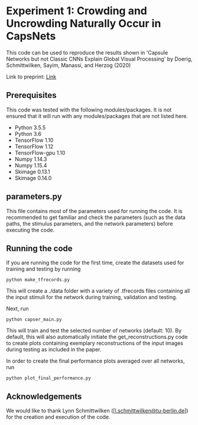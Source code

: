 # Experiment 1: Crowding and Uncrowding Naturally Occur in CapsNets
This code can be used to reproduce the results shown in 'Capsule Networks but not Classic CNNs Explain
Global Visual Processing' by Doerig, Schmittwilken, Sayim, Manassi, and Herzog (2020)

Link to preprint: [Link](https://www.researchgate.net/publication/335472170_Capsule_Networks_as_Recurrent_Models_of_Grouping_and_Segmentation
)

## Prerequisites
This code was tested with the following modules/packages. It is not ensured that it will run with any modules/packages that are not listed here.
* Python 3.5.5
* Python 3.6
* TensorFlow 1.10
* TensorFlow 1.12
* TensorFlow-gpu 1.10
* Numpy 1.14.3
* Numpy 1.15.4
* Skimage 0.13.1
* Skimage 0.14.0

## parameters.py
This file contains most of the parameters used for running the code. It is recommended to get familiar and check the parameters (such as the data paths, the stimulus parameters, and the network parameters) before executing the code.

## Running the code
If you are running the code for the first time, create the datasets used for training and testing by running
```
python make_tfrecords.py
```
This will create a ./data folder with a variety of .tfrecords files containing all the input stimuli for the network during training, validation and testing.

Next, run
```
python capser_main.py
```
This will train and test the selected number of networks (default: 10).
By default, this will also automatically initiate the get_reconstructions.py code to create plots containing exemplary reconstructions of the input images during testing as included in the paper.

In order to create the final performance plots averaged over all networks, run
```
python plot_final_performance.py
```

## Acknowledgements
We would like to thank Lynn Schmittwilken ([l.schmittwilken@tu-berlin.de]) for the creation and execution of the code.